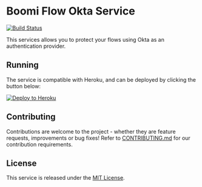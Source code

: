 Boomi Flow Okta Service
=======================

[![Build Status](https://travis-ci.org/manywho/service-okta.svg)](https://travis-ci.org/manywho/service-okta)

This services allows you to protect your flows using Okta as an authentication provider.

## Running

The service is compatible with Heroku, and can be deployed by clicking the button below:

[![Deploy to Heroku](https://www.herokucdn.com/deploy/button.svg)](https://heroku.com/deploy?template=https://github.com/manywho/service-okta)

## Contributing

Contributions are welcome to the project - whether they are feature requests, improvements or bug fixes! Refer to 
[CONTRIBUTING.md](CONTRIBUTING.md) for our contribution requirements.

## License

This service is released under the [MIT License](https://opensource.org/licenses/MIT).